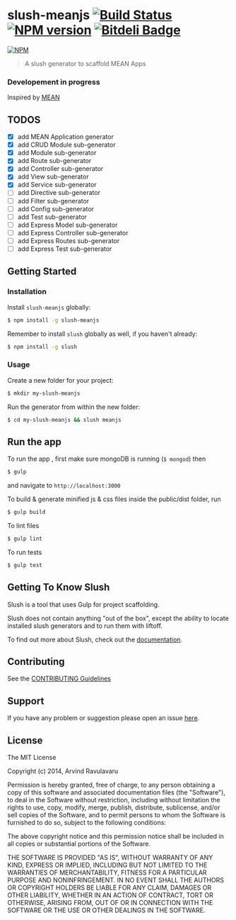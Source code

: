 # slush-meanjs [![Build Status](https://secure.travis-ci.org/arvindr21/slush-meanjs.png?branch=master)](https://travis-ci.org/arvindr21/slush-meanjs) [![NPM version](https://badge-me.herokuapp.com/api/npm/slush-meanjs.png)](http://badges.enytc.com/for/npm/slush-meanjs) [![Bitdeli Badge](https://d2weczhvl823v0.cloudfront.net/arvindr21/slush-meanjs/trend.png)](https://bitdeli.com/free "Bitdeli Badge")

[![NPM](https://nodei.co/npm/slush-meanjs.png?downloads=true&stars=true)](https://nodei.co/npm/slush-meanjs/)

> A slush generator to scaffold MEAN Apps

### Developement in progress

Inspired by [MEAN](http://meanjs.org/)

## TODOS
- [x] add MEAN Application generator
- [x] add CRUD Module sub-generator
- [x] add Module sub-generator
- [x] add Route sub-generator
- [x] add Controller sub-generator
- [x] add View sub-generator
- [x] add Service sub-generator
- [ ] add Directive sub-generator
- [ ] add Filter sub-generator
- [ ] add Config sub-generator
- [ ] add Test sub-generator
- [ ] add Express Model sub-generator
- [ ] add Express Controller sub-generator
- [ ] add Express Routes sub-generator
- [ ] add Express Test sub-generator

## Getting Started

### Installation

Install `slush-meanjs` globally:

```bash
$ npm install -g slush-meanjs
```

Remember to install `slush` globally as well, if you haven't already:

```bash
$ npm install -g slush
```

### Usage

Create a new folder for your project:

```bash
$ mkdir my-slush-meanjs
```

Run the generator from within the new folder:

```bash
$ cd my-slush-meanjs && slush meanjs
```
## Run the app 

To run the app , first make sure mongoDB is running (```$ mongod```) then

```bash
$ gulp 
```
and navigate to ```http://localhost:3000```

To build & generate minified js & css files inside the public/dist folder, run

```bash
$ gulp build
```

To lint files

```bash
$ gulp lint
```

To run tests

```bash
$ gulp test
```

## Getting To Know Slush

Slush is a tool that uses Gulp for project scaffolding.

Slush does not contain anything "out of the box", except the ability to locate installed slush generators and to run them with liftoff.

To find out more about Slush, check out the [documentation](https://github.com/klei/slush).

## Contributing

See the [CONTRIBUTING Guidelines](https://github.com/arvindr21/slush-meanjs/blob/master/CONTRIBUTING.md)

## Support
If you have any problem or suggestion please open an issue [here](https://github.com/arvindr21/slush-meanjs/issues).

## License 

The MIT License

Copyright (c) 2014, Arvind Ravulavaru

Permission is hereby granted, free of charge, to any person
obtaining a copy of this software and associated documentation
files (the "Software"), to deal in the Software without
restriction, including without limitation the rights to use,
copy, modify, merge, publish, distribute, sublicense, and/or sell
copies of the Software, and to permit persons to whom the
Software is furnished to do so, subject to the following
conditions:

The above copyright notice and this permission notice shall be
included in all copies or substantial portions of the Software.

THE SOFTWARE IS PROVIDED "AS IS", WITHOUT WARRANTY OF ANY KIND,
EXPRESS OR IMPLIED, INCLUDING BUT NOT LIMITED TO THE WARRANTIES
OF MERCHANTABILITY, FITNESS FOR A PARTICULAR PURPOSE AND
NONINFRINGEMENT. IN NO EVENT SHALL THE AUTHORS OR COPYRIGHT
HOLDERS BE LIABLE FOR ANY CLAIM, DAMAGES OR OTHER LIABILITY,
WHETHER IN AN ACTION OF CONTRACT, TORT OR OTHERWISE, ARISING
FROM, OUT OF OR IN CONNECTION WITH THE SOFTWARE OR THE USE OR
OTHER DEALINGS IN THE SOFTWARE.

